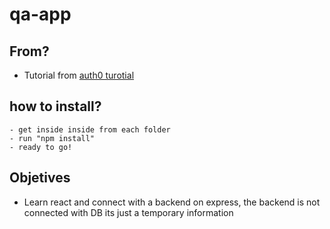 # qa-app

## From?
- Tutorial from [auth0 turotial](https://auth0.com/blog/react-tutorial-building-and-securing-your-first-app/)

## how to install?

```
- get inside inside from each folder
- run "npm install"
- ready to go!
```

## Objetives

- Learn react and connect with a backend on express, the backend is not connected with DB its just a temporary information
